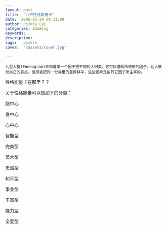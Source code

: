 ```yaml
---
layout: post  
title:  "九种性格能量卡"
date:  2006-05-29 09:31:00
author: Pickle Cai  
categories: EduBlog  
keywords: 
description:   
tags:	pickle   
cover:  "/assets/cover.jpg"  

---
```


    九型人格(Enneagram)会抓着某一个因子把不同的人归类。它可以借助所使用的因子，让人察觉自己的盲点，但却会把同一分类里的差异移平，这些差异是由其它因子所主宰的。 



性格能量卡在那里？？ 



关于性格能量可以做如下的分类：





























脑中心 





























身中心 





























心中心 











 





























智能型 





























完美型 





























艺术型 











 





























忠诚型 





























和平型 





























事业型 











 





























丰富型 





























能力型 





























全爱型 













		    
